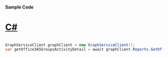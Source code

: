 #### Sample Code
# [C#](#tab/Csharp)

```C#

GraphServiceClient graphClient = new GraphServiceClient();
var getOffice365GroupsActivityDetail = await graphClient.Reports.GetOffice365GroupsActivityDetail.Request().GetAsync();

```